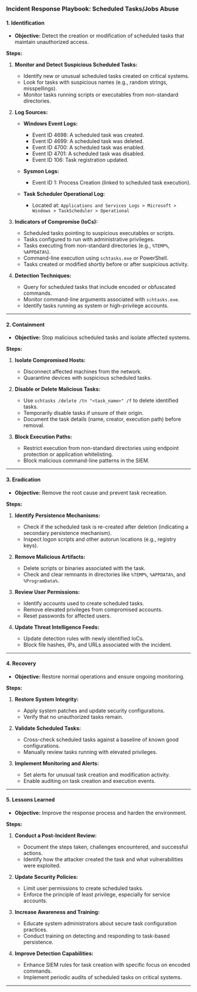### **Incident Response Playbook: Scheduled Tasks/Jobs Abuse**

#### **1. Identification**

* **Objective:** Detect the creation or modification of scheduled tasks that maintain unauthorized access.

**Steps:**

1. **Monitor and Detect Suspicious Scheduled Tasks:**

   * Identify new or unusual scheduled tasks created on critical systems.
   * Look for tasks with suspicious names (e.g., random strings, misspellings).
   * Monitor tasks running scripts or executables from non-standard directories.

2. **Log Sources:**

   * **Windows Event Logs:**

     * Event ID 4698: A scheduled task was created.
     * Event ID 4699: A scheduled task was deleted.
     * Event ID 4700: A scheduled task was enabled.
     * Event ID 4701: A scheduled task was disabled.
     * Event ID 106: Task registration updated.
   * **Sysmon Logs:**

     * Event ID 1: Process Creation (linked to scheduled task execution).
   * **Task Scheduler Operational Log:**

     * Located at: `Applications and Services Logs > Microsoft > Windows > TaskScheduler > Operational`

3. **Indicators of Compromise (IoCs):**

   * Scheduled tasks pointing to suspicious executables or scripts.
   * Tasks configured to run with administrative privileges.
   * Tasks executing from non-standard directories (e.g., `%TEMP%`, `%APPDATA%`).
   * Command-line execution using `schtasks.exe` or PowerShell.
   * Tasks created or modified shortly before or after suspicious activity.

4. **Detection Techniques:**

   * Query for scheduled tasks that include encoded or obfuscated commands.
   * Monitor command-line arguments associated with `schtasks.exe`.
   * Identify tasks running as system or high-privilege accounts.

---

#### **2. Containment**

* **Objective:** Stop malicious scheduled tasks and isolate affected systems.

**Steps:**

1. **Isolate Compromised Hosts:**

   * Disconnect affected machines from the network.
   * Quarantine devices with suspicious scheduled tasks.

2. **Disable or Delete Malicious Tasks:**

   * Use `schtasks /delete /tn "<task_name>" /f` to delete identified tasks.
   * Temporarily disable tasks if unsure of their origin.
   * Document the task details (name, creator, execution path) before removal.

3. **Block Execution Paths:**

   * Restrict execution from non-standard directories using endpoint protection or application whitelisting.
   * Block malicious command-line patterns in the SIEM.

---

#### **3. Eradication**

* **Objective:** Remove the root cause and prevent task recreation.

**Steps:**

1. **Identify Persistence Mechanisms:**

   * Check if the scheduled task is re-created after deletion (indicating a secondary persistence mechanism).
   * Inspect logon scripts and other autorun locations (e.g., registry keys).

2. **Remove Malicious Artifacts:**

   * Delete scripts or binaries associated with the task.
   * Check and clear remnants in directories like `%TEMP%`, `%APPDATA%`, and `%ProgramData%`.

3. **Review User Permissions:**

   * Identify accounts used to create scheduled tasks.
   * Remove elevated privileges from compromised accounts.
   * Reset passwords for affected users.

4. **Update Threat Intelligence Feeds:**

   * Update detection rules with newly identified IoCs.
   * Block file hashes, IPs, and URLs associated with the incident.

---

#### **4. Recovery**

* **Objective:** Restore normal operations and ensure ongoing monitoring.

**Steps:**

1. **Restore System Integrity:**

   * Apply system patches and update security configurations.
   * Verify that no unauthorized tasks remain.

2. **Validate Scheduled Tasks:**

   * Cross-check scheduled tasks against a baseline of known good configurations.
   * Manually review tasks running with elevated privileges.

3. **Implement Monitoring and Alerts:**

   * Set alerts for unusual task creation and modification activity.
   * Enable auditing on task creation and execution events.

---

#### **5. Lessons Learned**

* **Objective:** Improve the response process and harden the environment.

**Steps:**

1. **Conduct a Post-Incident Review:**

   * Document the steps taken, challenges encountered, and successful actions.
   * Identify how the attacker created the task and what vulnerabilities were exploited.

2. **Update Security Policies:**

   * Limit user permissions to create scheduled tasks.
   * Enforce the principle of least privilege, especially for service accounts.

3. **Increase Awareness and Training:**

   * Educate system administrators about secure task configuration practices.
   * Conduct training on detecting and responding to task-based persistence.

4. **Improve Detection Capabilities:**

   * Enhance SIEM rules for task creation with specific focus on encoded commands.
   * Implement periodic audits of scheduled tasks on critical systems.

---
